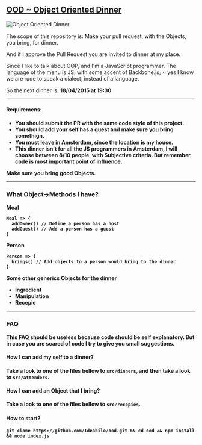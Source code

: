 ## [OOD ~ Object Oriented Dinner](https://ideabile.github.io/ood/)
![Object Oriented Dinner](http://www.craveonline.com/images/stories/2011/2012/March/Comedy/10-nerdy-last-suppers/last-supper-science.jpg)

The scope of this repository is: Make your pull request, with the Objects,
you bring, for dinner.

And if I approve the Pull Request you are invited to dinner at my place.

Since I like to talk about OOP, and I'm a JavaScript programmer.
The language of the menu is JS, with some accent of Backbone.js;
 ~ yes I know we are rude to speak a dialect, instead of a language.

So the next dinner is: <b>18/04/2015<b> at <b>19:30</b>

----

#### Requiremens:
  - You should submit the PR with the same code style of this project.
  - You should add your self has a guest and make sure you bring somethign.
  - You must leave in Amsterdam, since the location is my house.
  - This dinner isn't for all the JS programmers in Amsterdam, I will choose between 8/10 people, with Subjective criteria. But remember code is most important point of influence.

Make sure you bring good Objects.

----

### What Object->Methods I have?

**Meal**
```
Meal => {
  addOwner() // Define a person has a host
  addGuest() // Add a person has a guest
}
```

**Person**
```
Person => {
  brings() // Add objects to a person would bring to the dinner
}
```

Some other generics Objects for the dinner
- **Ingredient**
- **Manipulation**
- **Recepie**

----

### FAQ
This FAQ should be useless because code should be self explanatory. But in case you are scared of code I try to give you small suggestions.

#### How I can add my self to a dinner?
Take a look to one of the files bellow to ```src/dinners```, and then take a look to ```src/attenders```.

#### How I can add an Object that I bring?
Take a look to one of the files bellow to ```src/recepies```.


#### How to start?
```
git clone https://github.com/Ideabile/ood.git && cd ood && npm install && node index.js
```
